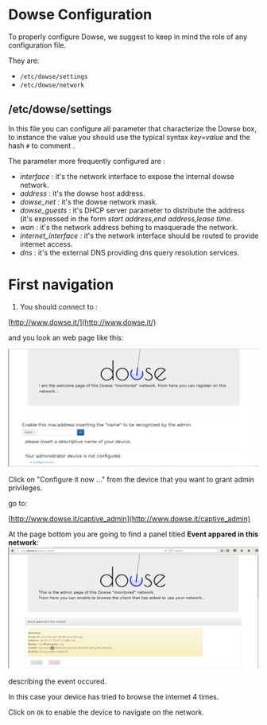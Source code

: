 # Dowse Configuration

To properly configure Dowse, we suggest to keep in mind the role of any configuration file.

They are:
* `/etc/dowse/settings`
* `/etc/dowse/network`

## /etc/dowse/settings

In this file you can configure all parameter that characterize the Dowse box, to instance the value you should use the typical syntax *key=value* and the hash `#` to comment .

The parameter more frequently configured are :
- _interface_ : it's the network interface to expose the internal dowse network.
- _address_ : it's the dowse host address.
- *dowse_net* : it's the dowse network mask.
- *dowse_guests* : it's DHCP server parameter to distribute the address (it's expressed in the form _start address_,_end address_,_lease time_.
- _wan_ : it's the network address behing to masquerade the network.
- *internet_interface* : it's the network interface should be routed to provide internet access.
- _dns_ : it's the external DNS providing dns query resolution services.

# First navigation

1) You should connect to :

[http://www.dowse.it/](http://www.dowse.it/)

and you look an web page like this:

![](img/01.png)

Click on "Configure it now ..." from the device that you want to grant admin privileges.

go to:

[http://www.dowse.it/captive_admin](http://www.dowse.it/captive_admin)

At the page bottom you are going to find a panel titled **Event appared in this network**:
![](img/02.png)

describing the event occured.

In this case your device has tried to browse the internet 4 times.

Click on `Ok` to enable the device to navigate on the network.